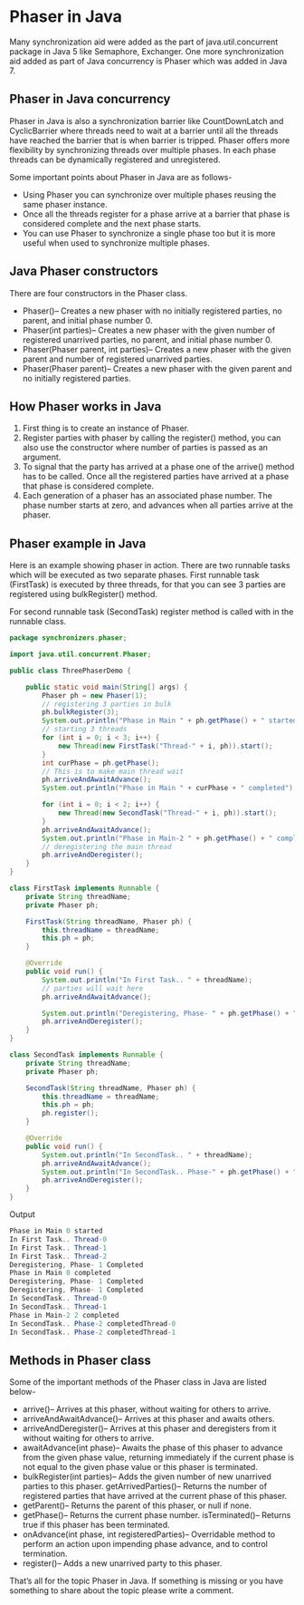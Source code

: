 # Phaser in Java

Many synchronization aid were added as the part of java.util.concurrent package in Java 5 like Semaphore, Exchanger. One more synchronization aid added as part of Java concurrency is Phaser which was added in Java 7.

## Phaser in Java concurrency
Phaser in Java is also a synchronization barrier like CountDownLatch and CyclicBarrier where threads need to wait at a barrier until all the threads have reached the barrier that is when barrier is tripped. Phaser offers more flexibility by synchronizing threads over multiple phases. In each phase threads can be dynamically registered and unregistered.

Some important points about Phaser in Java are as follows-

* Using Phaser you can synchronize over multiple phases reusing the same phaser instance.
* Once all the threads register for a phase arrive at a barrier that phase is considered complete and the next phase starts.
* You can use Phaser to synchronize a single phase too but it is more useful when used to synchronize multiple phases.

## Java Phaser constructors
There are four constructors in the Phaser class.

* Phaser()– Creates a new phaser with no initially registered parties, no parent, and initial phase number 0.
* Phaser(int parties)– Creates a new phaser with the given number of registered unarrived parties, no parent, and initial phase number 0.
* Phaser(Phaser parent, int parties)– Creates a new phaser with the given parent and number of registered unarrived parties.
* Phaser(Phaser parent)– Creates a new phaser with the given parent and no initially registered parties.

## How Phaser works in Java
1. First thing is to create an instance of Phaser.
2. Register parties with phaser by calling the register() method, you can also use the constructor where number of parties is passed as an argument.
3. To signal that the party has arrived at a phase one of the arrive() method has to be called. Once all the registered parties have arrived at a phase that phase is considered complete.
4. Each generation of a phaser has an associated phase number. The phase number starts at zero, and advances when all parties arrive at the phaser.

## Phaser example in Java
Here is an example showing phaser in action. There are two runnable tasks which will be executed as two separate phases. First runnable task (FirstTask) is executed by three threads, for that you can see 3 parties are registered using bulkRegister() method.

For second runnable task (SecondTask) register method is called with in the runnable class.

```java
package synchronizers.phaser;

import java.util.concurrent.Phaser;

public class ThreePhaserDemo {

	public static void main(String[] args) {
		Phaser ph = new Phaser(1);
		// registering 3 parties in bulk
		ph.bulkRegister(3);
		System.out.println("Phase in Main " + ph.getPhase() + " started");
		// starting 3 threads
		for (int i = 0; i < 3; i++) {
			new Thread(new FirstTask("Thread-" + i, ph)).start();
		}
		int curPhase = ph.getPhase();
		// This is to make main thread wait
		ph.arriveAndAwaitAdvance();
		System.out.println("Phase in Main " + curPhase + " completed");

		for (int i = 0; i < 2; i++) {
			new Thread(new SecondTask("Thread-" + i, ph)).start();
		}
		ph.arriveAndAwaitAdvance();
		System.out.println("Phase in Main-2 " + ph.getPhase() + " completed");
		// deregistering the main thread
		ph.arriveAndDeregister();
	}
}

class FirstTask implements Runnable {
	private String threadName;
	private Phaser ph;

	FirstTask(String threadName, Phaser ph) {
		this.threadName = threadName;
		this.ph = ph;
	}

	@Override
	public void run() {
		System.out.println("In First Task.. " + threadName);
		// parties will wait here
		ph.arriveAndAwaitAdvance();

		System.out.println("Deregistering, Phase- " + ph.getPhase() + " Completed");
		ph.arriveAndDeregister();
	}
}

class SecondTask implements Runnable {
	private String threadName;
	private Phaser ph;

	SecondTask(String threadName, Phaser ph) {
		this.threadName = threadName;
		this.ph = ph;
		ph.register();
	}

	@Override
	public void run() {
		System.out.println("In SecondTask.. " + threadName);
		ph.arriveAndAwaitAdvance();
		System.out.println("In SecondTask.. Phase-" + ph.getPhase() + " completed" + threadName);
		ph.arriveAndDeregister();
	}
}
```

Output

```java
Phase in Main 0 started
In First Task.. Thread-0
In First Task.. Thread-1
In First Task.. Thread-2
Deregistering, Phase- 1 Completed
Phase in Main 0 completed
Deregistering, Phase- 1 Completed
Deregistering, Phase- 1 Completed
In SecondTask.. Thread-0
In SecondTask.. Thread-1
Phase in Main-2 2 completed
In SecondTask.. Phase-2 completedThread-0
In SecondTask.. Phase-2 completedThread-1
```

## Methods in Phaser class
Some of the important methods of the Phaser class in Java are listed below-

* arrive()– Arrives at this phaser, without waiting for others to arrive.
* arriveAndAwaitAdvance()– Arrives at this phaser and awaits others.
* arriveAndDeregister()– Arrives at this phaser and deregisters from it without waiting for others to arrive.
* awaitAdvance(int phase)– Awaits the phase of this phaser to advance from the given phase value, returning immediately if the current phase is not equal to the given phase value or this phaser is terminated.
* bulkRegister(int parties)– Adds the given number of new unarrived parties to this phaser.
getArrivedParties()– Returns the number of registered parties that have arrived at the current phase of this phaser.
* getParent()– Returns the parent of this phaser, or null if none.
* getPhase()– Returns the current phase number.
isTerminated()– Returns true if this phaser has been terminated.
* onAdvance(int phase, int registeredParties)– Overridable method to perform an action upon impending phase advance, and to control termination.
* register()– Adds a new unarrived party to this phaser.

That’s all for the topic Phaser in Java. If something is missing or you have something to share about the topic please write a comment.